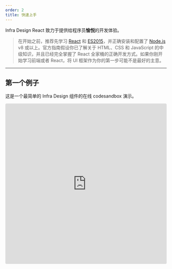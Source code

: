 ```yaml
---
order: 2
title: 快速上手
---
```


Infra Design React 致力于提供给程序员**愉悦**的开发体验。

> 在开始之前，推荐先学习 [React](http://reactjs.org) 和 [ES2015](http://babeljs.io/docs/learn-es2015/)，并正确安装和配置了 [Node.js](https://nodejs.org/) v8 或以上。官方指南假设你已了解关于 HTML、CSS 和 JavaScript 的中级知识，并且已经完全掌握了 React 全家桶的正确开发方式。如果你刚开始学习前端或者 React，将 UI 框架作为你的第一步可能不是最好的主意。

---

## 第一个例子

这是一个最简单的 Infra Design 组件的在线 codesandbox 演示。

<iframe
  src="https://codesandbox.io/embed/antd-reproduction-template-6e93z?autoresize=1&fontsize=14&hidenavigation=1&theme=dark"
  style="width:100%; height:500px; border:0; border-radius: 4px; overflow:hidden;"
  title="antd reproduction template"
  allow="geolocation; microphone; camera; midi; vr; accelerometer; gyroscope; payment; ambient-light-sensor; encrypted-media; usb"
  sandbox="allow-modals allow-forms allow-popups allow-scripts allow-same-origin"
/>

### 1. 创建一个 codesandbox

访问 http://u.ant.design/codesandbox-repro 创建一个 codesandbox 的在线示例，别忘了保存以创建一个新的实例。

### 2. 使用组件

直接用下面的代码替换 `index.js` 的内容，用 React 的方式直接使用 antd 组件。

```jsx
import React, { useState } from 'react';
import { render } from 'react-dom';
import { ConfigProvider, DatePicker, message } from 'antd';
// 由于 antd 组件的默认文案是英文，所以需要修改为中文
import zhCN from 'antd/lib/locale/zh_CN';
import moment from 'moment';
import 'moment/locale/zh-cn';
import 'antd/dist/antd.css';
import './index.css';

moment.locale('zh-cn');

const App = () => {
  const [date, setDate] = useState(null);
  const handleChange = value => {
    message.info(`您选择的日期是: ${value ? value.format('YYYY年MM月DD日') : '未选择'}`);
    setDate(value);
  };
  return (
    <ConfigProvider locale={zhCN}>
      <div style={{ width: 400, margin: '100px auto' }}>
        <DatePicker onChange={handleChange} />
        <div style={{ marginTop: 16 }}>
          当前日期：{date ? date.format('YYYY年MM月DD日') : '未选择'}
        </div>
      </div>
    </ConfigProvider>
  );
};

render(<App />, document.getElementById('root'));
```

### 3. 探索更多组件用法

你可以在组件页面的左侧菜单查看组件列表，比如 [Alert](/components/alert) 组件，组件文档中提供了各类演示，最下方有组件 API 文档可以查阅。在代码演示部分找到第一个例子，点击右下角的图标展开代码。

然后依照演示代码的写法，在之前的 codesandbox 里修改 `index.js`，首先在 `import` 内引入 Alert 组件：

```diff
- import { ConfigProvider, DatePicker, message } from 'antd';
+ import { ConfigProvider, DatePicker, message, Alert } from 'antd';
```

然后在 `render` 内添加相应的 jsx 代码：

```diff
  <DatePicker onChange={value => this.handleChange(value)} />
  <div style={{ marginTop: 16 }}>
-   当前日期：{date ? date.format('YYYY-MM-DD') : '未选择'}
+   <Alert message="当前日期" description={date ? date.format('YYYY年MM月DD日') : '未选择'} />
  </div>
```

选择一个日期，在右侧预览区就可以看到如图的效果。

<img width="420" src="https://gw.alipayobjects.com/zos/antfincdn/ZosQjL9pqe/e6179c89-21a9-44c9-aea4-3cc04af7ef25.png" alt="codesandbox screenshot" />

好的，现在你已经会使用基本的 antd 组件了，你可以在这个例子中继续探索其他组件的用法。如果你遇到组件的 bug，也推荐建一个可重现的 codesandbox 来报告 bug。

### 4. 下一步

实际项目开发中，你会需要构建、调试、代理、打包部署等一系列工程化的需求。您可以阅读后面的文档或者使用以下脚手架和范例：

- [Infra Design Pro](http://pro.ant.design/)
- [antd-admin](https://github.com/zuiidea/antd-admin)
- [d2-admin](https://github.com/d2-projects/d2-admin)
- 更多脚手架可以查看 [脚手架市场](http://scaffold.ant.design/)

## 按需加载

`antd` 默认支持基于 ES modules 的 tree shaking，对于 js 部分，直接引入 `import { Button } from 'antd'` 就会有按需加载的效果。

如果你在开发环境的控制台看到下面的提示，那么你可能还在使用 `webpack@1.x` 或者 tree shaking 失效，请升级或检查相关配置。

```
You are using a whole package of antd, please use https://www.npmjs.com/package/babel-plugin-import to reduce app bundle size.
```

![控制台警告](https://zos.alipayobjects.com/rmsportal/GHIRszVcmjccgZRakJDQ.png)

## 自行构建

如果想自己维护工作流，我们推荐使用 [webpack](https://webpack.github.io/) 进行构建和调试，可以使用 React 生态圈中的 [各种脚手架](https://github.com/enaqx/awesome-react#react-tools) 进行开发。

目前社区也有很多基于 antd 定制的 [React 脚手架](http://scaffold.ant.design/)，欢迎进行试用和贡献。
